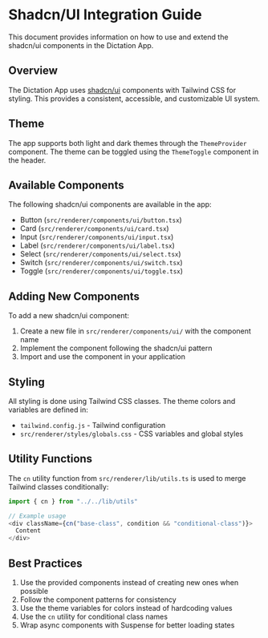 # Shadcn/UI Integration Guide

This document provides information on how to use and extend the shadcn/ui components in the Dictation App.

## Overview

The Dictation App uses [shadcn/ui](https://ui.shadcn.com/) components with Tailwind CSS for styling. This provides a consistent, accessible, and customizable UI system.

## Theme

The app supports both light and dark themes through the `ThemeProvider` component. The theme can be toggled using the `ThemeToggle` component in the header.

## Available Components

The following shadcn/ui components are available in the app:

- Button (`src/renderer/components/ui/button.tsx`)
- Card (`src/renderer/components/ui/card.tsx`)
- Input (`src/renderer/components/ui/input.tsx`)
- Label (`src/renderer/components/ui/label.tsx`)
- Select (`src/renderer/components/ui/select.tsx`)
- Switch (`src/renderer/components/ui/switch.tsx`)
- Toggle (`src/renderer/components/ui/toggle.tsx`)

## Adding New Components

To add a new shadcn/ui component:

1. Create a new file in `src/renderer/components/ui/` with the component name
2. Implement the component following the shadcn/ui pattern
3. Import and use the component in your application

## Styling

All styling is done using Tailwind CSS classes. The theme colors and variables are defined in:

- `tailwind.config.js` - Tailwind configuration
- `src/renderer/styles/globals.css` - CSS variables and global styles

## Utility Functions

The `cn` utility function from `src/renderer/lib/utils.ts` is used to merge Tailwind classes conditionally:

```typescript
import { cn } from "../../lib/utils"

// Example usage
<div className={cn("base-class", condition && "conditional-class")}>
  Content
</div>
```

## Best Practices

1. Use the provided components instead of creating new ones when possible
2. Follow the component patterns for consistency
3. Use the theme variables for colors instead of hardcoding values
4. Use the `cn` utility for conditional class names
5. Wrap async components with Suspense for better loading states 